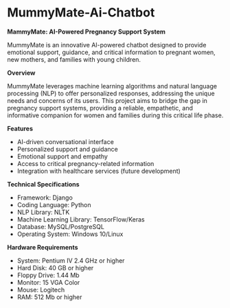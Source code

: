 # MummyMate-Ai-Chatbot

**MammyMate: AI-Powered Pregnancy Support System**

MummyMate is an innovative AI-powered chatbot designed to provide emotional support, guidance, and critical information to pregnant women, new mothers, and families with young children.

**Overview**

MummyMate leverages machine learning algorithms and natural language processing (NLP) to offer personalized responses, addressing the unique needs and concerns of its users. This project aims to bridge the gap in pregnancy support systems, providing a reliable, empathetic, and informative companion for women and families during this critical life phase.

**Features**

- AI-driven conversational interface
- Personalized support and guidance
- Emotional support and empathy
- Access to critical pregnancy-related information
- Integration with healthcare services (future development)

**Technical Specifications**

- Framework: Django
- Coding Language: Python
- NLP Library: NLTK
- Machine Learning Library: TensorFlow/Keras
- Database: MySQL/PostgreSQL
- Operating System: Windows 10/Linux

**Hardware Requirements**

- System: Pentium IV 2.4 GHz or higher
- Hard Disk: 40 GB or higher
- Floppy Drive: 1.44 Mb
- Monitor: 15 VGA Color
- Mouse: Logitech
- RAM: 512 Mb or higher
